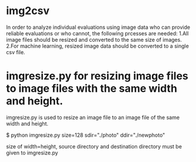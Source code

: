 # img2csv

In order to analyze individual evaluations using image data 
who can provide reliable evaluations or who cannot, the following prcesses are needed:
1.All image files should be resized and converted to the same size of images.
2.For machine learning, resized image data should be converted to a single csv file.

# imgresize.py for resizing image files to image files with the same width and height.

imgresize.py is used to resize an image file to an image file of the same width and height.

$ python imgresize.py size=128 sdir="./photo" ddir="./newphoto"

size of width=height, source directory and destination directory must be given to imgresize.py


